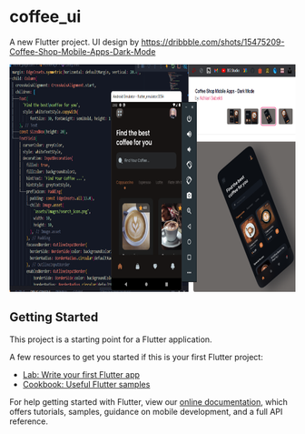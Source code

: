 # coffee_ui

A new Flutter project. UI design by https://dribbble.com/shots/15475209-Coffee-Shop-Mobile-Apps-Dark-Mode

<img src="Untitled.png" width=800 height=400>

## Getting Started

This project is a starting point for a Flutter application.

A few resources to get you started if this is your first Flutter project:

- [Lab: Write your first Flutter app](https://flutter.dev/docs/get-started/codelab)
- [Cookbook: Useful Flutter samples](https://flutter.dev/docs/cookbook)

For help getting started with Flutter, view our
[online documentation](https://flutter.dev/docs), which offers tutorials,
samples, guidance on mobile development, and a full API reference.
